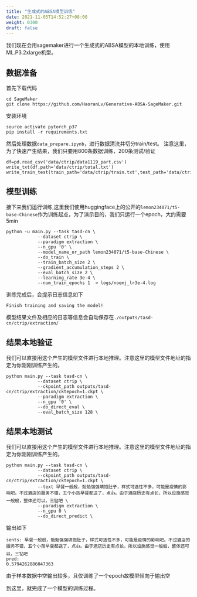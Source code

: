 ```yaml
---
title: "生成式的ABSA模型训练"
date: 2021-11-05T14:52:27+08:00
weight: 0300
draft: false
---
```


我们现在会用sagemaker进行一个生成式的ABSA模型的本地训练，使用ML.P3.2xlarge机型。


## 数据准备 

首先下载代码
```
cd SageMaker
git clone https://github.com/HaoranLv/Generative-ABSA-SageMaker.git
```


安装环境

```
source activate pytorch_p37
pip install -r requirements.txt
```

然后处理数据`data_prepare.ipynb`，进行数据清洗并切分train/test。
注意这里，为了快速产生结果，我们只要用800条数据训练，200条测试/验证
```
df=pd.read_csv('data/ctrip/data1119_part.csv')
write_txt(df,path='data/ctrip/total.txt')
write_train_test(train_path='data/ctrip/train.txt',test_path='data/ctrip/test.txt',root='data/ctrip/total1119.txt')
```

## 模型训练

接下来我们运行训练,这里我们使用huggingface上的公开的`lemon234071/t5-base-Chinese`作为训练起点，为了演示目的，我们只运行一个epoch，大约需要5min

```
python -u main.py --task tasd-cn \
            --dataset ctrip \
            --paradigm extraction \
            --n_gpu '0' \
            --model_name_or_path lemon234071/t5-base-Chinese \
            --do_train \
            --train_batch_size 2 \
            --gradient_accumulation_steps 2 \
            --eval_batch_size 2 \
            --learning_rate 3e-4 \
            --num_train_epochs 1  > logs/noemj_lr3e-4.log
```

训练完成后，会提示日志信息如下

```
Finish training and saving the model!
```

模型结果文件及相应的日志等信息会自动保存在`./outputs/tasd-cn/ctrip/extraction/`


## 结果本地验证
我们可以直接用这个产生的模型文件进行本地推理。注意这里的模型文件地址的指定为你刚刚训练产生的。
```
python main.py --task tasd-cn \
            --dataset ctrip \
            --ckpoint_path outputs/tasd-cn/ctrip/extraction/cktepoch=1.ckpt \
            --paradigm extraction \
            --n_gpu '0' \
            --do_direct_eval \
            --eval_batch_size 128 \
```
## 结果本地测试

我们可以直接用这个产生的模型文件进行本地推理。注意这里的模型文件地址的指定为你刚刚训练产生的。

```
python main.py --task tasd-cn \
            --dataset ctrip \
            --ckpoint_path outputs/tasd-cn/ctrip/extraction/cktepoch=1.ckpt \
            --text 早餐一般般，勉勉强强填饱肚子，样式可选性不多，可能是疫情的影响吧。不过酒店的服务不错，五个小孩早餐都送了，点👍。由于酒店历史有点长，所以设施感觉一般般，整体还可以，三钻吧 \
            --paradigm extraction \
            --n_gpu 0 \
            --do_direct_predict \
```

输出如下

```
sents: 早餐一般般，勉勉强强填饱肚子，样式可选性不多，可能是疫情的影响吧。不过酒店的服务不错，五个小孩早餐都送了，点👍。由于酒店历史有点长，所以设施感觉一般般，整体还可以，三钻吧
pred: 
0.5794262886047363

```
由于样本数据中空输出较多，且仅训练了一个epoch故模型倾向于输出空


到这里，就完成了一个模型的训练过程。